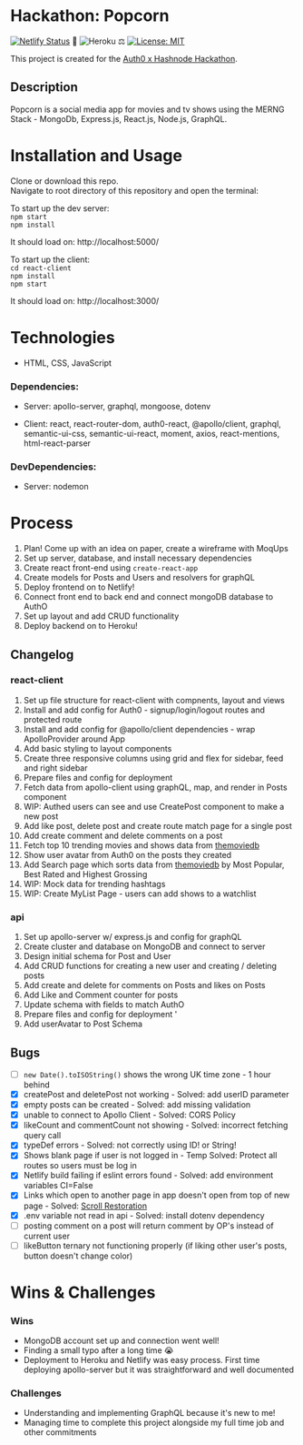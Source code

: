 # Hackathon: Popcorn

[![Netlify Status](https://api.netlify.com/api/v1/badges/d8953fe7-7172-4be3-9b53-57c6b6b52bab/deploy-status)](https://app.netlify.com/sites/nat-popcorn/deploys)
🚀 ![Heroku](https://pyheroku-badge.herokuapp.com/?app=nat-popcorn&style=flat) ⚖️ [![License: MIT](https://img.shields.io/badge/License-MIT-yellow.svg)](https://opensource.org/licenses/MIT)

This project is created for the [Auth0 x Hashnode Hackathon](https://townhall.hashnode.com/auth0-hackathon?source=newsletter).

## Description 
Popcorn is a social media app for movies and tv shows using the MERNG Stack - MongoDb, Express.js, React.js, Node.js, GraphQL.

# Installation and Usage
Clone or download this repo.    
Navigate to root directory of this repository and open the terminal:   

To start up the dev server:     
`npm start`  
`npm install` 

It should load on: http://localhost:5000/

To start up the client:   
`cd react-client`   
`npm install`     
`npm start`   

It should load on: http://localhost:3000/

# Technologies
- HTML, CSS, JavaScript

### Dependencies: 
   - Server: apollo-server, graphql, mongoose, dotenv
   
   - Client: react, react-router-dom, auth0-react, @apollo/client, graphql, semantic-ui-css, semantic-ui-react, moment, axios, react-mentions, html-react-parser

### DevDependencies:
   - Server: nodemon

# Process 
1. Plan! Come up with an idea on paper, create a wireframe with MoqUps 
2. Set up server, database, and install necessary dependencies 
3. Create react front-end using `create-react-app` 
4. Create models for Posts and Users and resolvers for graphQL 
5. Deploy frontend on to Netlify!
6. Connect front end to back end and connect mongoDB database to AuthO 
7. Set up layout and add CRUD functionality 
8. Deploy backend on to Heroku!

## Changelog

### react-client
1. Set up file structure for react-client with compnents, layout and views 
2. Install and add config for Auth0 - signup/login/logout routes and protected route 
3. Install and add config for @apollo/client dependencies - wrap ApolloProvider around App 
4. Add basic styling to layout components
5. Create three responsive columns using grid and flex for sidebar, feed and right sidebar 
6. Prepare files and config for deployment  
7. Fetch data from apollo-client using graphQL, map, and render in Posts component  
8. WIP: Authed users can see and use CreatePost component to make a new post
9. Add like post, delete post and create route match page for a single post
10. Add create comment and delete comments on a post   
11. Fetch top 10 trending movies and shows data from [themoviedb](https://www.themoviedb.org/) 
12. Show user avatar from Auth0 on the posts they created 
13. Add Search page which sorts data from [themoviedb](https://www.themoviedb.org/) by Most Popular, Best Rated and Highest Grossing
14. WIP: Mock data for trending hashtags 
15. WIP: Create MyList Page - users can add shows to a watchlist 

### api
1. Set up apollo-server w/ express.js and config for graphQL 
2. Create cluster and database on MongoDB and connect to server 
3. Design initial schema for Post and User 
4. Add CRUD functions for creating a new user and creating / deleting posts 
5. Add create and delete for comments on Posts and likes on Posts
6. Add Like and Comment counter for posts 
7. Update schema with fields to match AuthO
8. Prepare files and config for deployment '
9. Add userAvatar to Post Schema 


## Bugs
- [ ] `new Date().toISOString()` shows the wrong UK time zone - 1 hour behind 
- [x] createPost and deletePost not working - Solved: add userID parameter
- [x] empty posts can be created - Solved: add missing validation
- [x] unable to connect to Apollo Client - Solved: CORS Policy
- [x] likeCount and commentCount not showing - Solved: incorrect fetching query call 
- [x] typeDef errors - Solved: not correctly using ID! or String! 
- [x] Shows blank page if user is not logged in - Temp Solved: Protect all routes so users must be log in 
- [x] Netlify build failing if eslint errors found - Solved: add environment variables CI=False
- [x] Links which open to another page in app doesn't open from top of new page - Solved: [Scroll Restoration](https://reactrouter.com/web/guides/scroll-restoration) 
- [x] .env variable not read in api - Solved: install dotenv dependency
- [ ] posting comment on a post will return comment by OP's instead of current user 
- [ ] likeButton ternary not functioning properly (if liking other user's posts, button doesn't change color)
 
# Wins & Challenges

### Wins
- MongoDB account set up and connection went well!
- Finding a small typo after a long time 😭 
- Deployment to Heroku and Netlify was easy process. First time deploying apollo-server but it was straightforward and well documented  

### Challenges  
- Understanding and implementing GraphQL because it's new to me! 
- Managing time to complete this project alongside my full time job and other commitments 
